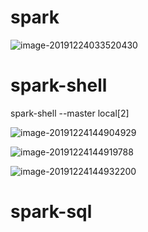 # spark

![image-20191224033520430](C:\Users\app\AppData\Roaming\Typora\typora-user-images\image-20191224033520430.png)



# spark-shell

spark-shell --master local[2]



![image-20191224144904929](C:\Users\app\AppData\Roaming\Typora\typora-user-images\image-20191224144904929.png)



![image-20191224144919788](C:\Users\app\AppData\Roaming\Typora\typora-user-images\image-20191224144919788.png)



![image-20191224144932200](C:\Users\app\AppData\Roaming\Typora\typora-user-images\image-20191224144932200.png)



# spark-sql

